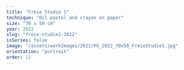 ```yaml
---
title: "Freie Studie 1"
technique: "Oil pastel and crayon on paper"
size: "70 x 50 cm"
year: 2022
slug: "freie-studie1-2022"
isSeries: false
image: "/assets/workImages/2022/PG_2022_70x50_FreieStudie1.jpg"
orientation: "portrait"
order: 11
---
```

